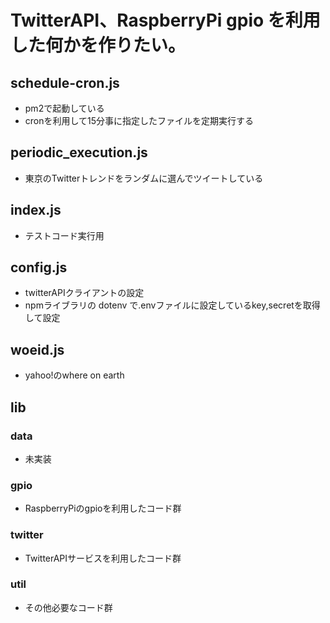 # TwitterAPI、RaspberryPi gpio を利用した何かを作りたい。
## schedule-cron.js
- pm2で起動している
- cronを利用して15分事に指定したファイルを定期実行する

## periodic_execution.js
- 東京のTwitterトレンドをランダムに選んでツイートしている

## index.js
- テストコード実行用

## config.js
- twitterAPIクライアントの設定
- npmライブラリの dotenv で.envファイルに設定しているkey,secretを取得して設定

## woeid.js
- yahoo!のwhere on earth 

## lib
### data
- 未実装
### gpio
- RaspberryPiのgpioを利用したコード群
### twitter
- TwitterAPIサービスを利用したコード群
### util
- その他必要なコード群